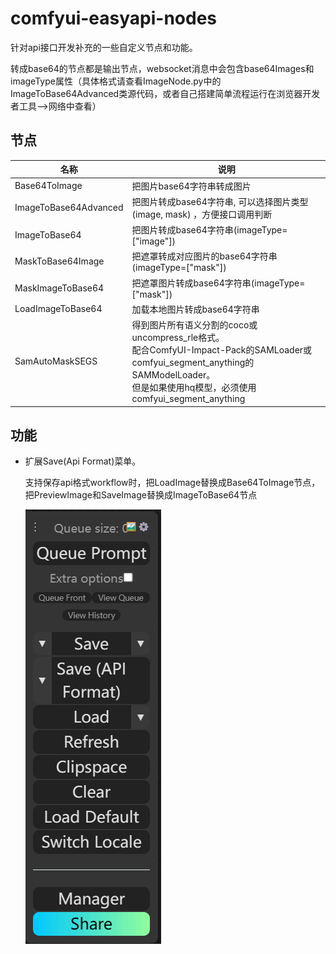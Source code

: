 # comfyui-easyapi-nodes
针对api接口开发补充的一些自定义节点和功能。

转成base64的节点都是输出节点，websocket消息中会包含base64Images和imageType属性（具体格式请查看ImageNode.py中的ImageToBase64Advanced类源代码，或者自己搭建简单流程运行在浏览器开发者工具-->网络中查看）

## 节点
| 名称                    | 说明                                                                                                                                                         |
|-----------------------|------------------------------------------------------------------------------------------------------------------------------------------------------------|
| Base64ToImage         | 把图片base64字符串转成图片                                                                                                                                           |
| ImageToBase64Advanced | 把图片转成base64字符串, 可以选择图片类型(image, mask) ，方便接口调用判断                                                                                                            |
| ImageToBase64         | 把图片转成base64字符串(imageType=["image"])                                                                                                                        |
| MaskToBase64Image     | 把遮罩转成对应图片的base64字符串(imageType=["mask"])                                                                                                                    |
| MaskImageToBase64     | 把遮罩图片转成base64字符串(imageType=["mask"])                                                                                                                       |
| LoadImageToBase64     | 加载本地图片转成base64字符串                                                                                                                                          |
| SamAutoMaskSEGS       | 得到图片所有语义分割的coco或uncompress_rle格式。<br/>配合ComfyUI-Impact-Pack的SAMLoader或comfyui_segment_anything的SAMModelLoader。<br/>但是如果使用hq模型，必须使用comfyui_segment_anything |

## 功能
- 扩展Save(Api Format)菜单。

   支持保存api格式workflow时，把LoadImage替换成Base64ToImage节点，把PreviewImage和SaveImage替换成ImageToBase64节点

  ![save api extended](docs/menu.gif)